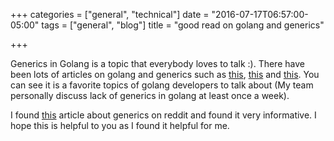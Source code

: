 +++
categories = ["general", "technical"]
date = "2016-07-17T06:57:00-05:00"
tags = ["general", "blog"]
title = "good read on golang and generics"

+++

Generics in Golang is a topic that everybody loves to talk :). There have been lots of articles on golang and generics such as [this](http://blog.jonathanoliver.com/golang-has-generics/), [this](http://bouk.co/blog/idiomatic-generics-in-go/) and [this](http://blog.ralch.com/tutorial/golang-code-generation-and-generics/). You can see it is a favorite topics of golang developers to talk about (My team personally discuss lack of generics in golang at least once a week).

I found [this](https://appliedgo.net/generics/) article about generics on reddit and found it very informative. I hope this is helpful to you as I found it helpful for me.
